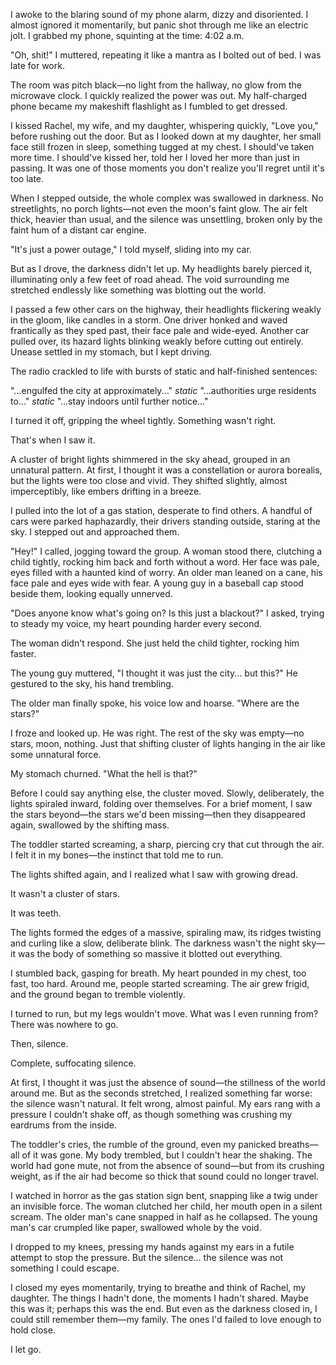 I awoke to the blaring sound of my phone alarm, dizzy and disoriented. I almost ignored it momentarily, but panic shot through me like an electric jolt. I grabbed my phone, squinting at the time: 4:02 a.m.

"Oh, shit!" I muttered, repeating it like a mantra as I bolted out of bed. I was late for work.

The room was pitch black—no light from the hallway, no glow from the microwave clock. I quickly realized the power was out. My half-charged phone became my makeshift flashlight as I fumbled to get dressed.

I kissed Rachel, my wife, and my daughter, whispering quickly, "Love you," before rushing out the door. But as I looked down at my daughter, her small face still frozen in sleep, something tugged at my chest. I should've taken more time. I should've kissed her, told her I loved her more than just in passing. It was one of those moments you don't realize you'll regret until it's too late.

When I stepped outside, the whole complex was swallowed in darkness. No streetlights, no porch lights—not even the moon's faint glow. The air felt thick, heavier than usual, and the silence was unsettling, broken only by the faint hum of a distant car engine.

"It's just a power outage," I told myself, sliding into my car.

But as I drove, the darkness didn't let up. My headlights barely pierced it, illuminating only a few feet of road ahead. The void surrounding me stretched endlessly like something was blotting out the world.

I passed a few other cars on the highway, their headlights flickering weakly in the gloom, like candles in a storm. One driver honked and waved frantically as they sped past, their face pale and wide-eyed. Another car pulled over, its hazard lights blinking weakly before cutting out entirely. Unease settled in my stomach, but I kept driving.

The radio crackled to life with bursts of static and half-finished sentences:

"...engulfed the city at approximately..." *static* "...authorities urge residents to..." *static* "...stay indoors until further notice..."

I turned it off, gripping the wheel tightly. Something wasn't right.

That's when I saw it.

A cluster of bright lights shimmered in the sky ahead, grouped in an unnatural pattern. At first, I thought it was a constellation or aurora borealis, but the lights were too close and vivid. They shifted slightly, almost imperceptibly, like embers drifting in a breeze.

I pulled into the lot of a gas station, desperate to find others. A handful of cars were parked haphazardly, their drivers standing outside, staring at the sky. I stepped out and approached them.

"Hey!" I called, jogging toward the group. A woman stood there, clutching a child tightly, rocking him back and forth without a word. Her face was pale, eyes filled with a haunted kind of worry. An older man leaned on a cane, his face pale and eyes wide with fear. A young guy in a baseball cap stood beside them, looking equally unnerved.

"Does anyone know what's going on? Is this just a blackout?" I asked, trying to steady my voice, my heart pounding harder every second.

The woman didn't respond. She just held the child tighter, rocking him faster.

The young guy muttered, "I thought it was just the city... but this?" He gestured to the sky, his hand trembling.

The older man finally spoke, his voice low and hoarse. "Where are the stars?"

I froze and looked up. He was right. The rest of the sky was empty—no stars, moon, nothing. Just that shifting cluster of lights hanging in the air like some unnatural force.

My stomach churned. "What the hell is that?"

Before I could say anything else, the cluster moved. Slowly, deliberately, the lights spiraled inward, folding over themselves. For a brief moment, I saw the stars beyond—the stars we'd been missing—then they disappeared again, swallowed by the shifting mass.

The toddler started screaming, a sharp, piercing cry that cut through the air. I felt it in my bones—the instinct that told me to run.

The lights shifted again, and I realized what I saw with growing dread.

It wasn't a cluster of stars.

It was teeth.

The lights formed the edges of a massive, spiraling maw, its ridges twisting and curling like a slow, deliberate blink. The darkness wasn't the night sky—it was the body of something so massive it blotted out everything.

I stumbled back, gasping for breath. My heart pounded in my chest, too fast, too hard. Around me, people started screaming. The air grew frigid, and the ground began to tremble violently.

I turned to run, but my legs wouldn't move. What was I even running from? There was nowhere to go.

Then, silence.

Complete, suffocating silence.

At first, I thought it was just the absence of sound—the stillness of the world around me. But as the seconds stretched, I realized something far worse: the silence wasn't natural. It felt wrong, almost painful. My ears rang with a pressure I couldn't shake off, as though something was crushing my eardrums from the inside.

The toddler's cries, the rumble of the ground, even my panicked breaths—all of it was gone. My body trembled, but I couldn't hear the shaking. The world had gone mute, not from the absence of sound—but from its crushing weight, as if the air had become so thick that sound could no longer travel.

I watched in horror as the gas station sign bent, snapping like a twig under an invisible force. The woman clutched her child, her mouth open in a silent scream. The older man's cane snapped in half as he collapsed. The young man's car crumpled like paper, swallowed whole by the void.

I dropped to my knees, pressing my hands against my ears in a futile attempt to stop the pressure. But the silence... the silence was not something I could escape.

I closed my eyes momentarily, trying to breathe and think of Rachel, my daughter. The things I hadn't done, the moments I hadn't shared. Maybe this was it; perhaps this was the end. But even as the darkness closed in, I could still remember them—my family. The ones I'd failed to love enough to hold close.

I let go.